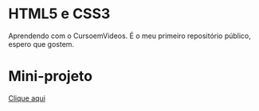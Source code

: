 # HTML5 e CSS3
<p>Aprendendo com o CursoemVideos.
É o meu primeiro repositório público, espero que gostem.</p> 

# Mini-projeto
<p><a href="index.html">Clique aqui</a></p>